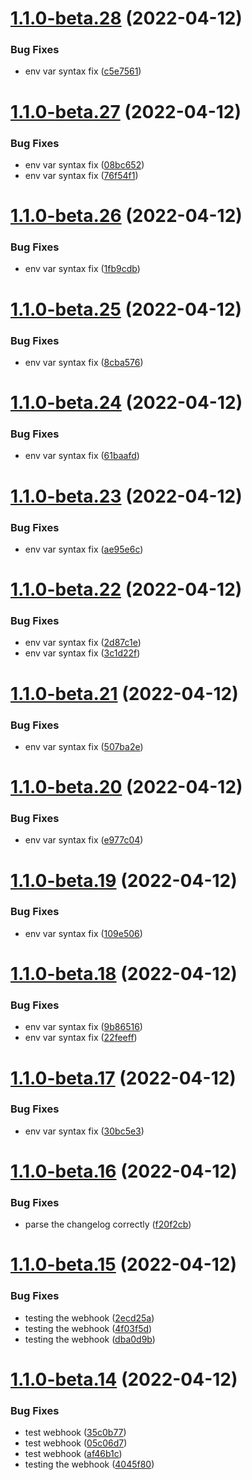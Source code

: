 # [1.1.0-beta.28](https://github.com/ryanpag3/guac-bot/compare/v1.1.0-beta.27...v1.1.0-beta.28) (2022-04-12)


### Bug Fixes

* env var syntax fix ([c5e7561](https://github.com/ryanpag3/guac-bot/commit/c5e7561920fcf74cc6cf8647830fde8eefa68156))

# [1.1.0-beta.27](https://github.com/ryanpag3/guac-bot/compare/v1.1.0-beta.26...v1.1.0-beta.27) (2022-04-12)


### Bug Fixes

* env var syntax fix ([08bc652](https://github.com/ryanpag3/guac-bot/commit/08bc65265b61712043abd283eb906d13f2f923f2))
* env var syntax fix ([76f54f1](https://github.com/ryanpag3/guac-bot/commit/76f54f1c8e7749ff2960aa3ecd2acc9197776914))

# [1.1.0-beta.26](https://github.com/ryanpag3/guac-bot/compare/v1.1.0-beta.25...v1.1.0-beta.26) (2022-04-12)


### Bug Fixes

* env var syntax fix ([1fb9cdb](https://github.com/ryanpag3/guac-bot/commit/1fb9cdb5314f709128b71154dd4824efd637f1ac))

# [1.1.0-beta.25](https://github.com/ryanpag3/guac-bot/compare/v1.1.0-beta.24...v1.1.0-beta.25) (2022-04-12)


### Bug Fixes

* env var syntax fix ([8cba576](https://github.com/ryanpag3/guac-bot/commit/8cba576198fe486bf93e2664a4bc49e9f1e72d14))

# [1.1.0-beta.24](https://github.com/ryanpag3/guac-bot/compare/v1.1.0-beta.23...v1.1.0-beta.24) (2022-04-12)


### Bug Fixes

* env var syntax fix ([61baafd](https://github.com/ryanpag3/guac-bot/commit/61baafd8f025cabfcab733802eaec8ad6657e912))

# [1.1.0-beta.23](https://github.com/ryanpag3/guac-bot/compare/v1.1.0-beta.22...v1.1.0-beta.23) (2022-04-12)


### Bug Fixes

* env var syntax fix ([ae95e6c](https://github.com/ryanpag3/guac-bot/commit/ae95e6ca1a95aa0317100389a513153b1e510188))

# [1.1.0-beta.22](https://github.com/ryanpag3/guac-bot/compare/v1.1.0-beta.21...v1.1.0-beta.22) (2022-04-12)


### Bug Fixes

* env var syntax fix ([2d87c1e](https://github.com/ryanpag3/guac-bot/commit/2d87c1e71c7cb416979c48c4eb8c52cab44de02a))
* env var syntax fix ([3c1d22f](https://github.com/ryanpag3/guac-bot/commit/3c1d22f0efce38a058a638025dd781731c6e7f5f))

# [1.1.0-beta.21](https://github.com/ryanpag3/guac-bot/compare/v1.1.0-beta.20...v1.1.0-beta.21) (2022-04-12)


### Bug Fixes

* env var syntax fix ([507ba2e](https://github.com/ryanpag3/guac-bot/commit/507ba2e55195fa717f23bc4f06f5489ba387d917))

# [1.1.0-beta.20](https://github.com/ryanpag3/guac-bot/compare/v1.1.0-beta.19...v1.1.0-beta.20) (2022-04-12)


### Bug Fixes

* env var syntax fix ([e977c04](https://github.com/ryanpag3/guac-bot/commit/e977c04127e715d1cf8380305c9f0b2fc93017cd))

# [1.1.0-beta.19](https://github.com/ryanpag3/guac-bot/compare/v1.1.0-beta.18...v1.1.0-beta.19) (2022-04-12)


### Bug Fixes

* env var syntax fix ([109e506](https://github.com/ryanpag3/guac-bot/commit/109e506b2ae1019ecb4e375994774bc5c6c5eff5))

# [1.1.0-beta.18](https://github.com/ryanpag3/guac-bot/compare/v1.1.0-beta.17...v1.1.0-beta.18) (2022-04-12)


### Bug Fixes

* env var syntax fix ([9b86516](https://github.com/ryanpag3/guac-bot/commit/9b86516095802df2a790b474f5628d35923b9e9e))
* env var syntax fix ([22feeff](https://github.com/ryanpag3/guac-bot/commit/22feeffae3094de89941eaab45016dc6aad8883e))

# [1.1.0-beta.17](https://github.com/ryanpag3/guac-bot/compare/v1.1.0-beta.16...v1.1.0-beta.17) (2022-04-12)


### Bug Fixes

* env var syntax fix ([30bc5e3](https://github.com/ryanpag3/guac-bot/commit/30bc5e303596a1790bbec43a230f7cf694e9bc67))

# [1.1.0-beta.16](https://github.com/ryanpag3/guac-bot/compare/v1.1.0-beta.15...v1.1.0-beta.16) (2022-04-12)


### Bug Fixes

* parse the changelog correctly ([f20f2cb](https://github.com/ryanpag3/guac-bot/commit/f20f2cb324f349f630933b8ea2882d0dab3e58cd))

# [1.1.0-beta.15](https://github.com/ryanpag3/guac-bot/compare/v1.1.0-beta.14...v1.1.0-beta.15) (2022-04-12)


### Bug Fixes

* testing the webhook ([2ecd25a](https://github.com/ryanpag3/guac-bot/commit/2ecd25ac253084f49abd70a75c50955f77cc6453))
* testing the webhook ([4f03f5d](https://github.com/ryanpag3/guac-bot/commit/4f03f5da160daf5d6c1251658e8d9f660b13065a))
* testing the webhook ([dba0d9b](https://github.com/ryanpag3/guac-bot/commit/dba0d9b8062103dd9264a8a68d1f7bd8d3e3a9ed))

# [1.1.0-beta.14](https://github.com/ryanpag3/guac-bot/compare/v1.1.0-beta.13...v1.1.0-beta.14) (2022-04-12)


### Bug Fixes

* test webhook ([35c0b77](https://github.com/ryanpag3/guac-bot/commit/35c0b77282b5a9ff193cc50c738887a101d9ce70))
* test webhook ([05c06d7](https://github.com/ryanpag3/guac-bot/commit/05c06d763e5c10744501beff7fd5f46b607d9af9))
* test webhook ([af46b1c](https://github.com/ryanpag3/guac-bot/commit/af46b1c2285e461a84a96139d09e01ff89c9e727))
* testing the webhook ([4045f80](https://github.com/ryanpag3/guac-bot/commit/4045f80fff83536edc9955086bb4e1715774a7c5))

